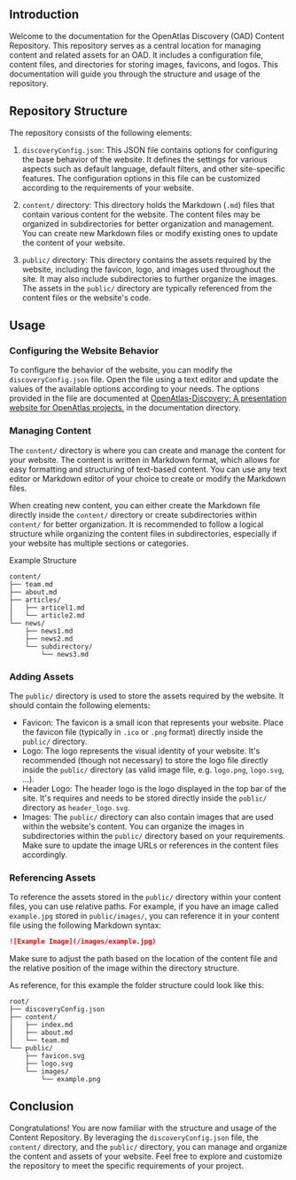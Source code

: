 ## Introduction

Welcome to the documentation for the OpenAtlas Discovery (OAD) Content Repository. This repository serves as a central location for managing content and related assets for an OAD. It includes a configuration file, content files, and directories for storing images, favicons, and logos. This documentation will guide you through the structure and usage of the repository.

## Repository Structure

The repository consists of the following elements:

1. `discoveryConfig.json`: This JSON file contains options for configuring the base behavior of the website. It defines the settings for various aspects such as default language, default filters, and other site-specific features. The configuration options in this file can be customized according to the requirements of your website.

2. `content/` directory: This directory holds the Markdown (`.md`) files that contain various content for the website. The content files may be organized in subdirectories for better organization and management. You can create new Markdown files or modify existing ones to update the content of your website.

3. `public/` directory: This directory contains the assets required by the website, including the favicon, logo, and images used throughout the site. It may also include subdirectories to further organize the images. The assets in the `public/` directory are typically referenced from the content files or the website's code.

## Usage

### Configuring the Website Behavior

To configure the behavior of the website, you can modify the `discoveryConfig.json` file. Open the file using a text editor and update the values of the available options according to your needs. The options provided in the file are documented at [OpenAtlas-Discovery: A presentation website for OpenAtlas projects.](https://github.com/craws/OpenAtlas-Discovery) in the documentation directory.

### Managing Content

The `content/` directory is where you can create and manage the content for your website. The content is written in Markdown format, which allows for easy formatting and structuring of text-based content. You can use any text editor or Markdown editor of your choice to create or modify the Markdown files.

When creating new content, you can either create the Markdown file directly inside the `content/` directory or create subdirectories within `content/` for better organization. It is recommended to follow a logical structure while organizing the content files in subdirectories, especially if your website has multiple sections or categories.

Example Structure
```
content/
├── team.md
├── about.md
├── articles/
│   ├── articel1.md
│   └── article2.md
└── news/
    ├── news1.md
    ├── news2.md
    └── subdirectory/
        └── news3.md
```

### Adding Assets

The `public/` directory is used to store the assets required by the website. It should contain the following elements:

- Favicon: The favicon is a small icon that represents your website. Place the favicon file (typically in `.ico` or `.png` format) directly inside the `public/` directory.
- Logo: The logo represents the visual identity of your website. It's recommended (though not necessary) to store the logo file directly inside the `public/` directory (as valid image file, e.g. `logo.png`, `logo.svg`, ...).
- Header Logo: The header logo is the logo displayed in the top bar of the site. It's requires and needs to be stored directly inside the `public/` directory as `header_logo.svg`.
- Images: The `public/` directory can also contain images that are used within the website's content. You can organize the images in subdirectories within the `public/` directory based on your requirements. Make sure to update the image URLs or references in the content files accordingly.

### Referencing Assets

To reference the assets stored in the `public/` directory within your content files, you can use relative paths. For example, if you have an image called `example.jpg` stored in `public/images/`, you can reference it in your content file using the following Markdown syntax:

```markdown
![Example Image](/images/example.jpg)
```

Make sure to adjust the path based on the location of the content file and the relative position of the image within the directory structure.

As reference, for this example the folder structure could look like this:

```
root/
├── discoveryConfig.json
├── content/
│   ├── index.md
│   ├── about.md
│   └── team.md
└── public/
    ├── favicon.svg
    ├── logo.svg
    └── images/
        └── example.png
```

## Conclusion

Congratulations! You are now familiar with the structure and usage of the Content Repository. By leveraging the `discoveryConfig.json` file, the `content/` directory, and the `public/` directory, you can manage and organize the content and assets of your website. Feel free to explore and customize the repository to meet the specific requirements of your project.
